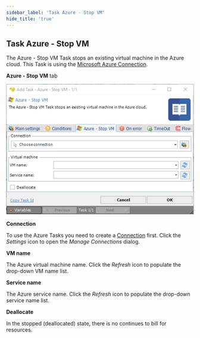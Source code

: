 ```yaml
---
sidebar_label: 'Task Azure - Stop VM'
hide_title: 'true'
---
```


## Task Azure - Stop VM

The Azure - Stop VM Task stops an existing virtual machine in the Azure cloud. This Task is using the [Microsoft Azure Connection](../../connection-microsoft-azure).
 
**Azure - Stop VM** tab

![](../../../../../static/img/taskazurestopvm.png)

**Connection**

To use the Azure Tasks you need to create a [Connection](../../global-connections) first. Click the *Settings* icon to open the *Manage Connections* dialog.
 
**VM name**

The Azure virtual machine name. Click the *Refresh* icon to populate the drop-down VM name list.
 
**Service name**

The Azure service name. Click the *Refresh* icon to populate the drop-down service name list.
 
**Deallocate**

In the stopped (deallocated) state, there is no continues to bill for resources.